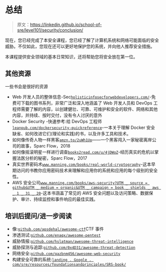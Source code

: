 # 总结

> 原文：<https://linkedin.github.io/school-of-sre/level101/security/conclusion/>

现在，您已经完成了本安全课程，您已经了解了计算机系统和网络可能面临的安全威胁。不仅如此，您现在还可以更好地保护您的系统，并向他人推荐安全措施。

本课程提供安全领域的基本日常知识，还将帮助您将安全放在第一位。

## 其他资源

一些书会是很好的资源

*   Web 开发人员的整体信息-Sec[`holisticinfosecforwebdevelopers.com/`](https://holisticinfosecforwebdevelopers.com/)-免费可下载的图书系列，非常广泛和深入地涵盖了 Web 开发人员和 DevOps 工程师需要了解的内容，以创建健壮、可靠、可维护和安全的软件、网络和其他内容，并持续、按时交付，没有令人讨厌的意外
*   Docker Security -快速参考:给 DevOps 工程师[`leanpub.com/dockersecurity-quickreference`](https://leanpub.com/dockersecurity-quickreference)-一本关于理解 Docker 安全缺省、如何改进它们(理论和实践)的书，以及许多工具和技术。
*   如何像传奇人物一样黑客[`amzn.to/2uWh1Up`](https://amzn.to/2uWh1Up)——一个黑客闯入一家秘密离岸公司的故事，Sparc Flow，2018
*   如何像摇滚明星一样进行调查[`books2read.com/u/4jDWoZ`](https://books2read.com/u/4jDWoZ)-经历真实的危机以掌握法医分析的秘密，Sparc Flow，2017
*   真实世界密码术[`www.manning.com/books/real-world-cryptography`](https://www.manning.com/books/real-world-cryptography)-这本早期访问的书教你应用密码技术来理解和应用你的系统和应用的每个级别的安全性。
*   AWS 安全公司[`www.manning.com/books/aws-security?UTM _ source = github&UTM _ medium = organic&UTM _ campaign = book _ shields _ aws _ 1 _ 31 _ 20`](https://www.manning.com/books/aws-security?utm_source=github&utm_medium=organic&utm_campaign=book_shields_aws_1_31_20)-这本书涵盖了常见的 AWS 安全问题以及访问策略、数据保护、审计、持续监控和事件响应的最佳实践。

## 培训后提问/进一步阅读

*   像:[`github.com/apsdehal/awesome-ctf`](https://github.com/apsdehal/awesome-ctf)CTF 事件
*   渗透测试:[`github.com/enaqx/awesome-pentest`](https://github.com/enaqx/awesome-pentest)
*   威胁情报:[`github.com/hslatman/awesome-threat-intelligence`](https://github.com/hslatman/awesome-threat-intelligence)
*   威胁探测与追踪:[`github.com/0x4D31/awesome-threat-detection`](https://github.com/0x4D31/awesome-threat-detection)
*   网络安全:[`github.com/qazbnm456/awesome-web-security`](https://github.com/qazbnm456/awesome-web-security)
*   构建安全可靠的系统:[`landing . Google . com/sre/resources/foundationsandprinciples/SRS-book/`](https://landing.google.com/sre/resources/foundationsandprinciples/srs-book/)